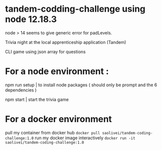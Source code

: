 # tandem-codding-challenge using node 12.18.3 
 node > 14 seems to give generic error for padLevels.
 
Trivia night at the local apprenticeship application (Tandem)

CLI game using json array for questions

# For a node environment :

npm run setup | to install node packages ( should only be prompt and the 6 dependencies )

npm start  | start the trivia game

# For a docker environment 
pull my container from docker hub
```docker pull saolivei/tandem-coding-challenge:1.0```
run my docker image interactively 
```docker run -it saolivei/tandem-coding-challenge:1.0```